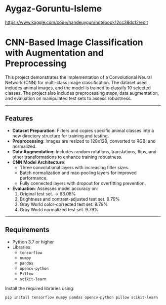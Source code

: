 # Aygaz-Goruntu-Isleme
https://www.kaggle.com/code/handeuygun/notebook12cc38dc12/edit

# CNN-Based Image Classification with Augmentation and Preprocessing

This project demonstrates the implementation of a Convolutional Neural Network (CNN) for multi-class image classification. The dataset used includes animal images, and the model is trained to classify 10 selected classes. The project also includes preprocessing steps, data augmentation, and evaluation on manipulated test sets to assess robustness.

---

## Features

- **Dataset Preparation**: Filters and copies specific animal classes into a new directory structure for training and testing.
- **Preprocessing**: Images are resized to 128x128, converted to RGB, and normalized.
- **Data Augmentation**: Includes random rotations, translations, flips, and other transformations to enhance training robustness.
- **CNN Model Architecture**:
  - Three convolutional layers with increasing filter sizes.
  - Batch normalization and max-pooling layers for improved performance.
  - Fully connected layers with dropout for overfitting prevention.
- **Evaluation**: Assesses model accuracy on:
  1. Original test set. -> 63.08%
  2. Brightness and contrast-adjusted test set. 9.79%
  3. Gray World color-corrected test set. 9.79%
  4. Gray World normalized test set. 9.79%

---

## Requirements

- Python 3.7 or higher
- Libraries:
  - `tensorflow`
  - `numpy`
  - `pandas`
  - `opencv-python`
  - `Pillow`
  - `scikit-learn`

Install the required libraries using:
```bash
pip install tensorflow numpy pandas opencv-python pillow scikit-learn
